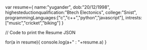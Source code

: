 var resume={
    name:"yugander",
    dob:"20/12/1998",
    highesteductionqualification:"Btech Electonics",
    college:"Snist",
    programmingLanguages:["c","c++","python","javascript"],
    intrests:["music","cricket","biking"]
}


// Code to print the Resume JSON

for(a in resume){
console.log(a+" : "+resume.a)
}

